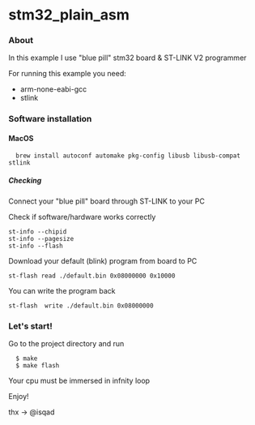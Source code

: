 # stm32_plain_asm

### About

In this example I use "blue pill" stm32 board & ST-LINK V2 programmer

For running this example you need:
* arm-none-eabi-gcc
* stlink

### Software installation

#### MacOS
```
  brew install autoconf automake pkg-config libusb libusb-compat stlink
```

##### Checking

Connect your "blue pill" board through ST-LINK to your PC

Check if software/hardware works correctly
```
st-info --chipid
st-info --pagesize
st-info --flash
```

Download your default (blink) program from board to PC
```
st-flash read ./default.bin 0x08000000 0x10000
```

You can write the program back
```
st-flash  write ./default.bin 0x08000000
```

### Let's start!

Go to the project directory and run

```
  $ make
  $ make flash
```

Your cpu must be immersed in infnity loop

Enjoy!

thx -> @isqad
